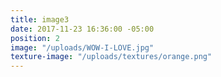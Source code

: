 ```yaml
---
title: image3
date: 2017-11-23 16:36:00 -05:00
position: 2
image: "/uploads/WOW-I-LOVE.jpg"
texture-image: "/uploads/textures/orange.png"
---
```


